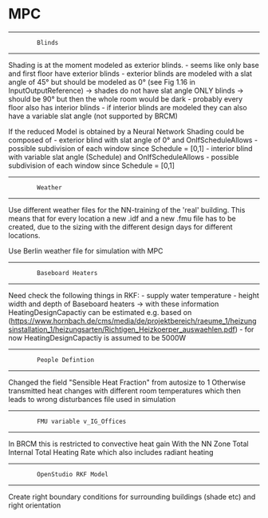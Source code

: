 # MPC

------------------------
			Blinds
------------------------

Shading is at the moment modeled as exterior blinds. 
	- seems like only base and first floor have exterior blinds
	- exterior blinds are modeled with a slat angle of 45° but should be modeled as 0° (see Fig 1.16 in InputOutputReference) 
		-> shades do not have slat angle ONLY blinds
		-> should be 90° but then the whole room would be dark
	- probably every floor also has interior blinds
	- if interior blinds are modeled they can also have a variable slat angle (not supported by BRCM)
	
If the reduced Model is obtained by a Neural Network Shading could be composed of
	- exterior blind with slat angle of 0° and OnIfScheduleAllows
		- possible subdivision of each window since Schedule = [0,1]
	- interior blind with variable slat angle (Schedule) and OnIfScheduleAllows
		- possible subdivision of each window since Schedule = [0,1]


------------------------
			Weather
------------------------

Use different weather files for the NN-training of the 'real' building. This means that for every location a new .idf and a new
.fmu file has to be created, due to the sizing with the different design days for different locations.

Use Berlin weather file for simulation with MPC

------------------------
			Baseboard Heaters
------------------------

Need check the following things in RKF:
	- supply water temperature
	- height width and depth of Baseboard heaters
	-> with these information HeatingDesignCapactiy can be estimated e.g. based on (https://www.hornbach.de/cms/media/de/projektbereich/raeume_1/heizungsinstallation_1/heizungsarten/Richtigen_Heizkoerper_auswaehlen.pdf)
	- for now HeatingDesignCapactiy is assumed to be 5000W

	
------------------------
			People Defintion
------------------------

Changed the field "Sensible Heat Fraction" from autosize to 1
Otherwise transmitted heat changes with different room temperatures which then leads to wrong disturbances file used in simulation 

------------------------
			FMU variable v_IG_Offices
------------------------
In BRCM this is restricted to convective heat gain
With the NN Zone Total Internal Total Heating Rate which also includes radiant heating




------------------------
			OpenStudio RKF Model
------------------------
Create right boundary conditions for surrounding buildings (shade etc) and right orientation 
